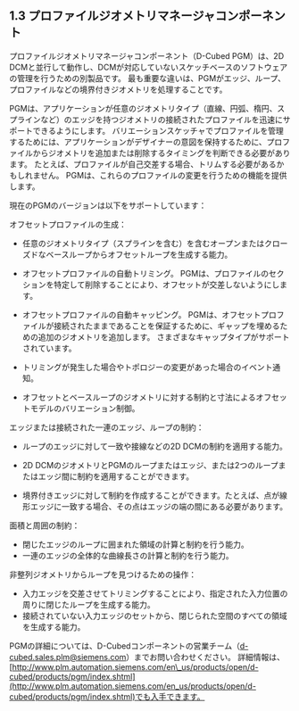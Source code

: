 ## 1.3 プロファイルジオメトリマネージャコンポーネント

プロファイルジオメトリマネージャコンポーネント（D-Cubed PGM）は、2D DCMと並行して動作し、DCMが対応していないスケッチベースのソフトウェアの管理を行うための別製品です。
最も重要な違いは、PGMがエッジ、ループ、プロファイルなどの境界付きジオメトリを処理することです。

PGMは、アプリケーションが任意のジオメトリタイプ（直線、円弧、楕円、スプラインなど）のエッジを持つジオメトリの接続されたプロファイルを迅速にサポートできるようにします。
バリエーションスケッチャでプロファイルを管理するためには、アプリケーションがデザイナーの意図を保持するために、プロファイルからジオメトリを追加または削除するタイミングを判断できる必要があります。
たとえば、プロファイルが自己交差する場合、トリムする必要があるかもしれません。
PGMは、これらのプロファイルの変更を行うための機能を提供します。

現在のPGMのバージョンは以下をサポートしています：

オフセットプロファイルの生成：

- 任意のジオメトリタイプ（スプラインを含む）を含むオープンまたはクローズドなベースループからオフセットループを生成する能力。

- オフセットプロファイルの自動トリミング。
PGMは、プロファイルのセクションを特定して削除することにより、オフセットが交差しないようにします。
- オフセットプロファイルの自動キャッピング。
PGMは、オフセットプロファイルが接続されたままであることを保証するために、ギャップを埋めるための追加のジオメトリを追加します。
さまざまなキャップタイプがサポートされています。
- トリミングが発生した場合やトポロジーの変更があった場合のイベント通知。

- オフセットとベースループのジオメトリに対する制約と寸法によるオフセットモデルのバリエーション制御。

エッジまたは接続された一連のエッジ、ループの制約：

- ループのエッジに対して一致や接線などの2D DCMの制約を適用する能力。

- 2D DCMのジオメトリとPGMのループまたはエッジ、または2つのループまたはエッジ間に制約を適用することができます。
- 境界付きエッジに対して制約を作成することができます。たとえば、点が線形エッジに一致する場合、その点はエッジの端の間にある必要があります。

面積と周囲の制約：

- 閉じたエッジのループに囲まれた領域の計算と制約を行う能力。
- 一連のエッジの全体的な曲線長さの計算と制約を行う能力。

非整列ジオメトリからループを見つけるための操作：

- 入力エッジを交差させてトリミングすることにより、指定された入力位置の周りに閉じたループを生成する能力。
- 接続されていない入力エッジのセットから、閉じられた空間のすべての領域を生成する能力。

PGMの詳細については、D-Cubedコンポーネントの営業チーム（d-cubed.sales.plm@siemens.com）までお問い合わせください。
詳細情報は、[http://www.plm.automation.siemens.com/en\_us/products/open/d-cubed/products/pgm/index.shtml](http://www.plm.automation.siemens.com/en_us/products/open/d-cubed/products/pgm/index.shtml)でも入手できます。
